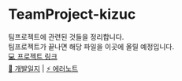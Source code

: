 # TeamProject-kizuc
팀프로젝트에 관련된 것들을 정리합니다.<br>
팀프로젝트가 끝나면 해당 파일을 이곳에 올릴 예정입니다. <br>
[💻 프로젝트 링크](https://github.com/TEAMPROJECT-2/Project) <br>
[📝 개발일지](https://github.com/kizuc/TeamProject-kizuc/blob/main/TID.md) | 
[⚡ 에러노트](https://github.com/kizuc/TeamProject-kizuc/blob/main/error-note.md)
